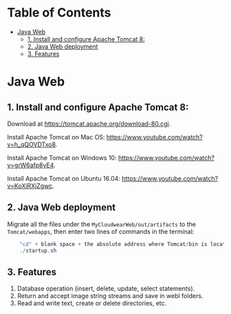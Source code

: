 # Table of Contents
- [Java Web](#java-web)
  * [1. Install and configure Apache Tomcat 8:](#1-install-and-configure-apache-tomcat-8-)
  * [2. Java Web deployment](#2-java-web-deployment)
  * [3. Features](#3-features)
# Java Web

## 1. Install and configure Apache Tomcat 8:

Download at <https://tomcat.apache.org/download-80.cgi>. 
	
Install Apache Tomcat on Mac OS: <https://www.youtube.com/watch?v=h_qQOVDTxo8>. 
	
Install Apache Tomcat on Windows 10: <https://www.youtube.com/watch?v=grW6afp8yE4>. 
	
Install Apache Tomcat on Ubuntu 16.04: <https://www.youtube.com/watch?v=KoXiRXjZgwc>.
	
## 2. Java Web deployment
Migrate all the files under the `MyCloudwearWeb/out/artifacts` to the `Tomcat/webapps`, then enter two lines of commands in the terminal:

```Java
	"cd" + blank space + the absolute address where Tomcat/bin is located
	./startup.sh

```
## 3. Features

1. Database operation (insert, delete, update, select statements).
2. Return and accept image string streams and save in webl folders.
3. Read and write text, create or delete directories, etc.
